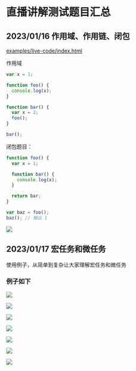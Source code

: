 # 直播讲解测试题目汇总

## 2023/01/16 作用域、作用链、闭包

<a href="/examples/live-code/index.html" target="_blank">examples/live-code/index.html</a><br/>

作用域

```js
var x = 1;

function foo() {
  console.log(x);
}

function bar() {
  var x = 2;
  foo();
}

bar();
```

闭包题目：

```js
function foo() {
  var x = 1;

  function bar() {
    console.log(x);
  }

  return bar;
}

var baz = foo();
baz(); // 输出 1
```

<img src="../../images/frontend/live_js-use-strict.png" style="max-height: 220px" /><br/>

## 2023/01/17 宏任务和微任务

使用例子，从简单到复杂让大家理解宏任务和微任务

### 例子如下

<img src="../../images/frontend/live_macrotask-and-microtask1.png" style="max-height: 220px" /><br/>

<img src="../../images/frontend/live_macrotask-and-microtask2.png" style="max-height: 220px" /><br/>

<img src="../../images/frontend/live_macrotask-and-microtask3.png" style="max-height: 220px" /><br/>

<img src="../../images/frontend/live_macrotask-and-microtask4.png" style="max-height: 220px" /><br/>

<img src="../../images/frontend/live_macrotask-and-microtask5.png" style="max-height: 220px" /><br/>

<img src="../../images/frontend/live_macrotask-and-microtask7.png" style="max-height: 220px" /><br/>

<img src="../../images/frontend/live_macrotask-and-microtask8.png" style="max-height: 220px" />
